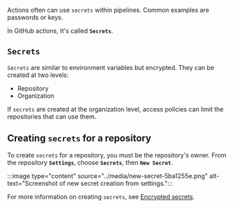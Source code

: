 Actions often can use `secrets` within pipelines. Common examples are passwords or keys.

In GitHub actions, It's called **`Secrets`**.

## `Secrets`

`Secrets` are similar to environment variables but encrypted. They can be created at two levels:

- Repository
- Organization

If `secrets` are created at the organization level, access policies can limit the repositories that can use them.

## Creating `secrets` for a repository

To create `secrets` for a repository, you must be the repository's owner. From the repository **`Settings`**, choose **`Secrets`**, then **`New Secret`**.

:::image type="content" source="../media/new-secret-5ba1255e.png" alt-text="Screenshot of new secret creation from settings.":::

For more information on creating `secrets`, see [Encrypted secrets](https://docs.github.com/actions/security-guides/encrypted-secrets).
